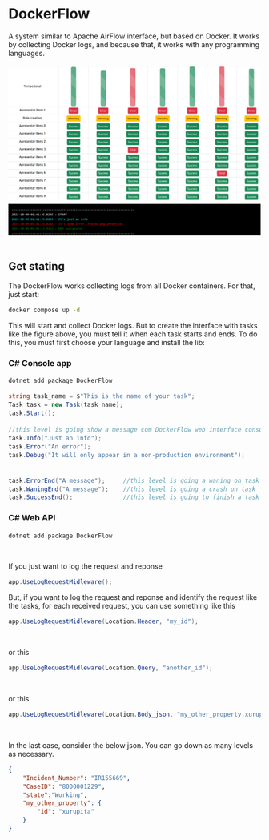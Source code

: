 # DockerFlow

A system similar to Apache AirFlow interface, but based on Docker. It works by collecting Docker logs, and because that, it works with any programming languages.<br>
<br>
![Interaface](interface_example.png)
<br>
<br> 
## Get stating
The DockerFlow works collecting logs from all Docker containers. For that, just start:
<br>

``` bash
docker compose up -d
```
This will start and collect Docker logs. But to create the interface with tasks like the figure above, you must tell it when each task starts and ends. To do this, you must first choose your language and install the lib:


### C# Console app
``` bash
dotnet add package DockerFlow
```

``` C#
string task_name = $"This is the name of your task";
Task task = new Task(task_name);
task.Start();

//this level is going show a message com DockerFlow web interface console
task.Info("Just an info");
task.Error("An error"); 
task.Debug("It will only appear in a non-production environment");


task.ErrorEnd("A message");     //this level is going a waning on task end
task.WaningEnd("A message");    //this level is going a crash on task
task.SuccessEnd();              //this level is going to finish a task normally
```

### C# Web API
``` bash
dotnet add package DockerFlow
```

<br>

If you just want to log the request and reponse
``` C#
app.UseLogRequestMidleware();
```

But, if you want to log the request and reponse and identify the request like the tasks, for each received request, you can use something like this
``` C#
app.UseLogRequestMidleware(Location.Header, "my_id");
```
<br>

or this
``` C#
app.UseLogRequestMidleware(Location.Query, "another_id");
```
<br>

or this
``` C#
app.UseLogRequestMidleware(Location.Body_json, "my_other_property.xurupita");
```
<br>

In the last case, consider the below json. You can go down as many levels as necessary. 
``` json
{
    "Incident_Number": "IR155669",
    "CaseID": "8000001229",
    "state":"Working",
    "my_other_property": {
        "id": "xurupita"
    }
}
```